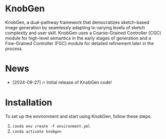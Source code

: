 # KnobGen

KnobGen, a dual-pathway framework that democratizes sketch-based image generation by seamlessly adapting to varying levels of sketch complexity and user skill. KnobGen uses a Coarse-Grained Controller (CGC) module for high-level semantics in the early stages of generation and a Fine-Grained Controller (FGC) module for detailed refinement later in the process.

# News

- [2024-09-27] 🔥 Initial release of KnobGen code!

# Installation
To set up the environment and start using KnobGen, follow these steps:


1. `conda env create -f environment.yml`
2. `conda activate knobgen`
